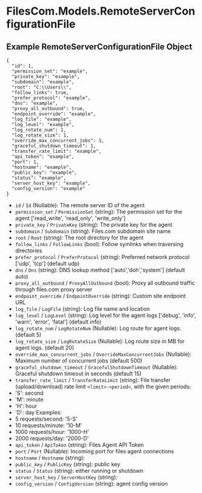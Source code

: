 # FilesCom.Models.RemoteServerConfigurationFile

## Example RemoteServerConfigurationFile Object

```
{
  "id": 1,
  "permission_set": "example",
  "private_key": "example",
  "subdomain": "example",
  "root": "C:\\Users\\",
  "follow_links": true,
  "prefer_protocol": "example",
  "dns": "example",
  "proxy_all_outbound": true,
  "endpoint_override": "example",
  "log_file": "example",
  "log_level": "example",
  "log_rotate_num": 1,
  "log_rotate_size": 1,
  "override_max_concurrent_jobs": 1,
  "graceful_shutdown_timeout": 1,
  "transfer_rate_limit": "example",
  "api_token": "example",
  "port": 1,
  "hostname": "example",
  "public_key": "example",
  "status": "example",
  "server_host_key": "example",
  "config_version": "example"
}
```

* `id` / `Id`  (Nullable<Int64>): The remote server ID of the agent
* `permission_set` / `PermissionSet`  (string): The permission set for the agent ['read_write', 'read_only', 'write_only']
* `private_key` / `PrivateKey`  (string): The private key for the agent
* `subdomain` / `Subdomain`  (string): Files.com subdomain site name
* `root` / `Root`  (string): The root directory for the agent
* `follow_links` / `FollowLinks`  (bool): Follow symlinks when traversing directories
* `prefer_protocol` / `PreferProtocol`  (string): Preferred network protocol ['udp', 'tcp'] (default udp)
* `dns` / `Dns`  (string): DNS lookup method ['auto','doh','system'] (default auto)
* `proxy_all_outbound` / `ProxyAllOutbound`  (bool): Proxy all outbound traffic through files.com proxy server
* `endpoint_override` / `EndpointOverride`  (string): Custom site endpoint URL
* `log_file` / `LogFile`  (string): Log file name and location
* `log_level` / `LogLevel`  (string): Log level for the agent logs ['debug', 'info', 'warn', 'error', 'fatal'] (default info)
* `log_rotate_num` / `LogRotateNum`  (Nullable<Int64>): Log route for agent logs. (default 5)
* `log_rotate_size` / `LogRotateSize`  (Nullable<Int64>): Log route size in MB for agent logs. (default 20)
* `override_max_concurrent_jobs` / `OverrideMaxConcurrentJobs`  (Nullable<Int64>): Maximum number of concurrent jobs (default 500)
* `graceful_shutdown_timeout` / `GracefulShutdownTimeout`  (Nullable<Int64>): Graceful shutdown timeout in seconds (default 15)
* `transfer_rate_limit` / `TransferRateLimit`  (string): File transfer (upload/download) rate limit
 `<limit>-<period>`, with the given periods:
* 'S': second
* 'M': minute
* 'H': hour
* 'D': day
Examples:
* 5 requests/second: '5-S'
* 10 requests/minute: '10-M'
* 1000 requests/hour: '1000-H'
* 2000 requests/day: '2000-D'
* `api_token` / `ApiToken`  (string): Files Agent API Token
* `port` / `Port`  (Nullable<Int64>): Incoming port for files agent connections
* `hostname` / `Hostname`  (string): 
* `public_key` / `PublicKey`  (string): public key
* `status` / `Status`  (string): either running or shutdown
* `server_host_key` / `ServerHostKey`  (string): 
* `config_version` / `ConfigVersion`  (string): agent config version
